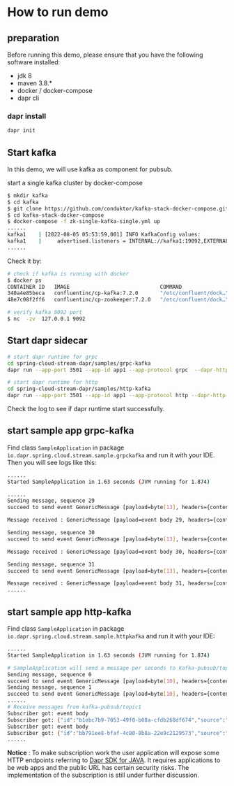 # How to run demo

## preparation

Before running this demo, please ensure that you have the following software installed:

- jdk 8
- maven 3.8.*
- docker / docker-compose
- dapr cli

### dapr install

```bash
dapr init
```

## Start kafka 

In this demo, we will use kafka as component for pubsub. 

start a single kafka cluster by docker-compose

```bash
$ mkdir kafka
$ cd kafka
$ git clone https://github.com/conduktor/kafka-stack-docker-compose.git
$ cd kafka-stack-docker-compose
$ docker-compose -f zk-single-kafka-single.yml up
......
kafka1    | [2022-08-05 05:53:59,001] INFO KafkaConfig values: 
kafka1    | 	advertised.listeners = INTERNAL://kafka1:19092,EXTERNAL://127.0.0.1:9092,DOCKER://host.docker.internal:29092
......
```

Check it by:

```bash
# check if kafka is running with docker
$ docker ps
CONTAINER ID   IMAGE                             COMMAND                  CREATED         STATUS                    PORTS                                                                      NAMES
340a4e85beca   confluentinc/cp-kafka:7.2.0       "/etc/confluent/dock…"   5 minutes ago   Up 5 minutes              0.0.0.0:9092->9092/tcp, 0.0.0.0:9999->9999/tcp, 0.0.0.0:29092->29092/tcp   kafka1
48e7c08f2ff6   confluentinc/cp-zookeeper:7.2.0   "/etc/confluent/dock…"   5 minutes ago   Up 5 minutes              2888/tcp, 0.0.0.0:2181->2181/tcp, 3888/tcp                                 zoo1

# verify kafka 9092 port
$ nc  -zv  127.0.0.1 9092
```

## Start dapr sidecar

```bash
# start dapr runtime for grpc 
cd spring-cloud-stream-dapr/samples/grpc-kafka 
dapr run --app-port 3501 --app-id app1 --app-protocol grpc  --dapr-http-port 3500 --dapr-grpc-port 50001 --components-path=./components

# start dapr runtime for http 
cd spring-cloud-stream-dapr/samples/http-kafka
dapr run --app-port 3501 --app-id app1 --app-protocol http --dapr-http-port 3500 --dapr-grpc-port 50001 --components-path=./components
```

Check the log to see if dapr runtime start successfully. 


## start sample app grpc-kafka

Find class `SampleApplication` in package `io.dapr.spring.cloud.stream.sample.grpckafka` and run it with your IDE. Then you will see logs like this:

```bash
......
Started SampleApplication in 1.63 seconds (JVM running for 1.874)

......
Sending message, sequence 29
succeed to send event GenericMessage [payload=byte[13], headers={contentType=application/json, id=308b580d-d684-cdcc-1281-3399708a3acd, timestamp=1662516457376}]to kafka-pubsub/topic1

Message received : GenericMessage [payload=event body 29, headers={contentType=application/json, id=4dde7c71-65ca-10d0-d26d-69cbbc45abdb, timestamp=1662516457381}]

Sending message, sequence 30
succeed to send event GenericMessage [payload=byte[13], headers={contentType=application/json, id=a9305d7a-86af-4ceb-b363-a56924670d65, timestamp=1662516458382}]to kafka-pubsub/topic1

Message received : GenericMessage [payload=event body 30, headers={contentType=application/json, id=1b351355-fdaa-373d-f184-4305c972f5c2, timestamp=1662516458389}]

Sending message, sequence 31
succeed to send event GenericMessage [payload=byte[13], headers={contentType=application/json, id=c2b0cb09-ddea-8c2a-bb9c-c3d0987c0a23, timestamp=1662516459389}]to kafka-pubsub/topic1

Message received : GenericMessage [payload=event body 31, headers={contentType=application/json, id=420cf68c-6218-01bb-3b1c-c5c1433c5b05, timestamp=1662516459394}]
......
```

## start sample app http-kafka

Find class `SampleApplication` in package `io.dapr.spring.cloud.stream.sample.httpkafka` and run it with your IDE:

```bash
......
Started SampleApplication in 1.63 seconds (JVM running for 1.874)

# SampleApplication will send a message per seconds to kafka-pubsub/topic1
Sending message, sequence 0
succeed to send event GenericMessage [payload=byte[10], headers={contentType=application/json, id=e2ac7e76-e4af-cf8b-e8f0-a80cead9fa7a, timestamp=1660619757796}]to kafka-pubsub/topic1
Sending message, sequence 1
succeed to send event GenericMessage [payload=byte[10], headers={contentType=application/json, id=8c99736a-cef8-36ba-0964-c384f3c7a3b9, timestamp=1660619759064}]to kafka-pubsub/topic1
......
# Receive messages from kafka-pubsub/topic1
Subscriber got: event body
Subscriber got: {"id":"b1ebc7b9-7053-49f0-b08a-cfdb268df674","source":"app1","type":"com.dapr.event.sent","specversion":"1.0","datacontenttype":"application/json","data":"event body","data_base64":null}
Subscriber got: event body
Subscriber got: {"id":"bb791ee8-bfaf-4c80-8b8a-22e9c2129573","source":"app1","type":"com.dapr.event.sent","specversion":"1.0","datacontenttype":"application/json","data":"event body","data_base64":null}
......
```
**Notice** : To make subscription work the user application will expose some HTTP endpoints referring to [Dapr SDK for JAVA](https://github.com/dapr/java-sdk). It requires applications to be web apps and the public URL has certain security risks. The implementation of the subscription is still under further discussion.

